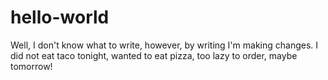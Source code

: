 # hello-world
Well, I don't know what to write, however, by writing I'm making changes.
I did not eat taco tonight, wanted to eat pizza, too lazy to order, maybe tomorrow!
